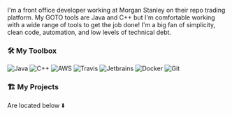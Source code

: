 

<!--<img width='100%' src='images/banner.png' >-->


I'm a front office developer working at Morgan Stanley on their repo trading platform. My GOTO tools are Java and C++ but I'm comfortable working with a wide range of tools to get the job done! I'm a big fan of simplicity, clean code, automation, and low levels of technical debt.

### 🛠️ My Toolbox

![Java](https://img.shields.io/badge/Java-ED8B00?style=for-the-badge&logo=java&logoColor=white) ![C++](https://img.shields.io/badge/C%2B%2B-00599C?style=for-the-badge&logo=c%2B%2B&logoColor=white) ![AWS](https://img.shields.io/badge/Amazon%20AWS-%7B232F3E%7D?style=for-the-badge&logo=amazonaws&logoColor=white)  ![Travis](https://img.shields.io/badge/travis_CI-FFFFFF?style=for-the-badge&logo=travisci&logoColor=black) ![Jetbrains](https://img.shields.io/badge/JetBrains-3c4043?style=for-the-badge&logo=JetBrains&logoColor=white) ![Docker](https://img.shields.io/badge/Docker-2CA5E0?style=for-the-badge&logo=docker&logoColor=white) ![Git](https://img.shields.io/badge/Git-F05032?style=for-the-badge&logo=git&logoColor=white)

### 🏗️ My Projects

Are located below ⬇️
